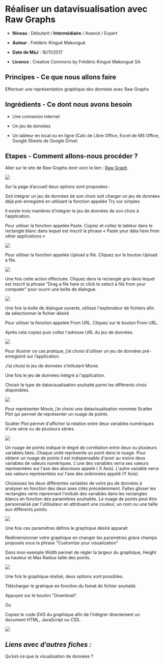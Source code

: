 # Réaliser un datavisualisation avec Raw Graphs


- **Niveau** : Débutant / **Intermédiaire** / Avancé / Expert 

- **Auteur** : Frédéric Kingué Makongué 

- **Date de MàJ** : 16/11/2017

- **Licence** : Creative Commons by Frédéric Kingué Makongué SA


## Principes - Ce que nous allons faire

Effectuer une représentation graphique des données avec Raw Graphs


## Ingrédients - Ce dont nous avons besoin


- Une connexion internet

- Un jeu de données

- Un tableur en local ou en ligne (Calc de Libre Office, Excel de MS Office, Google Sheets de Google Drive)


## Etapes - Comment allons-nous procéder ? 

Aller sur le site de Raw Graphs dont voici le lien : [Raw Graph](http://app.rawgraphs.io/)

![](image/1.png)


Sur la page d’accueil deux options sont proposées :

Soit intégrer un jeu de données de son choix soit charger un jeu de données déjà pré-enregistré en utilisant la fonction appelée Try our simples


Il existe trois manières d’intégrer le jeu de données de son choix à l’application. 

Pour utiliser la fonction appelée Paste. Copiez et collez le tableur dans le rectangle blanc dans lequel est inscrit la phrase « Paste your data here from other applications » 

![](image/2.png)

Pour utiliser la fonction appelée Upload a file. Cliquez sur le bouton Upload a file.

![](image/3.png)

Une fois cette action effectuée. Cliquez dans le rectangle gris dans lequel est inscrit la phrase "Drag a file here or click to select a file from your computer" pour ouvrir une boîte de dialogue.

![](image/4.png)

Une fois la boîte de dialogue ouverte, utilisez l'explorateur de fichiers afin de sélectionner le fichier désiré

Pour utiliser la fonction appelée From URL. Cliquez sur le bouton From URL. 

Après cela copiez puis collez l'adresse URL du jeu de données.

![](image/5.png)


Pour illustrer ce cas pratique, j’ai choisi d’utiliser un jeu de données pré-enregistré sur l’application. 

J’ai choisi le jeu de données s’intitulant Movie.

Une fois le jeu de données intégré à l'application.

Choisir le type de datavisualisation souhaité parmi les différents choix disponibles.

![](image/6.png)


Pour représenter Movie, j’ai choisi une datavisualisation nommée Scatter Plot qui permet de représenter un nuage de points. 

Scatter Plot permet d'afficher la relation entre deux variables numériques d'une série ou de plusieurs séries.


![](image/7.png)

Un nuage de points indique le degré de corrélation entre deux ou plusieurs variables liées. Chaque unité représente un point dans le nuage. Pour obtenir un nuage de points il est indispensable d'avoir au moins deux variables de valeurs numériques.
L'une des variables verra ses valeurs représentées sur l'axe des abscisses appelé ( X Axis). L'autre variable verra ses valeurs représentées sur l'axe des ordonnées appelé (Y Axis).


Choisissez les deux différentes variables de votre jeu de données à analyser en fonction des deux axes cités précédemment. 
Faites glisser les rectangles verts reprennant l'intitulé des variables dans les rectangles blancs en fonction des paramètres souhaités. 
Le nuage de points peut être personnalisé par l'utilisateur en attribuant une couleur, un nom ou une taille aux différents points.


![](image/8.png)

Une fois ces paramètres définis le graphique désiré apparait 

Redimensionner votre graphique en changer les paramètres grâce champs proposés sous la phrase "Customize your visualization"

Dans mon exemple Width permet de régler la largeur du graphique, Height sa hauteur et Max Radius taille des points. 

![](image/9.png)

Une fois le graphique réalisé, deux options sont possibles.

Télécharger le grahique en fonction du fomat de fichier souhaité. 

Appuyez sur le bouton "Download". 

Ou 

Copiez le code SVG du graphique afin de l'intégrer directement un document HTML, JavaScript ou CSS. 

![](image/10.png)


## *Liens avec d’autres fiches :*

Qu’est-ce que la visualisation de données ? 

